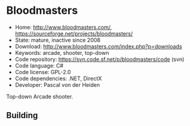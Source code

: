 # Bloodmasters

- Home: http://www.bloodmasters.com/, https://sourceforge.net/projects/bloodmasters/
- State: mature, inactive since 2008
- Download: http://www.bloodmasters.com/index.php?p=downloads
- Keywords: arcade, shooter, top-down
- Code repository: https://svn.code.sf.net/p/bloodmasters/code (svn)
- Code language: C#
- Code license: GPL-2.0
- Code dependencies: .NET, DirectX
- Developer: Pascal von der Heiden

Top-down Arcade shooter.

## Building
